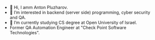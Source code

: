 - 👋 Hi, I amm Anton Pluzharov.
- 👀 I’m interested in backend (server side) programming, cyber security and QA.
- 🌱 I’m currently studying CS degree at Open University of Israel.
- Former QA Automation Engineer at "Check Point Software Technologies".

<!---
formaticDev/formaticDev is a ✨ special ✨ repository because its `README.md` (this file) appears on your GitHub profile.
You can click the Preview link to take a look at your changes.
--->
